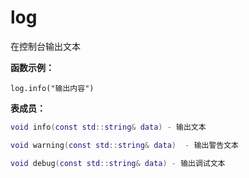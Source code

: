 # log

在控制台输出文本

**函数示例：**
```features
log.info("输出内容")
```

**表成员：**
```lua
void info(const std::string& data) - 输出文本

void warning(const std::string& data)  - 输出警告文本

void debug(const std::string& data) - 输出调试文本
```
